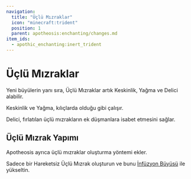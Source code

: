 ```yaml
---
navigation:
  title: "Üçlü Mızraklar"
  icon: "minecraft:trident"
  position: 1
  parent: apotheosis:enchanting/changes.md
item_ids:
  - apothic_enchanting:inert_trident
---
```


# Üçlü Mızraklar

Yeni büyülerin yanı sıra, Üçlü Mızraklar artık <Color id="blue">Keskinlik</Color>, <Color id="blue">Yağma</Color> ve <Color id="blue">Delici</Color> alabilir.

Keskinlik ve Yağma, kılıçlarda olduğu gibi çalışır.

Delici, fırlatılan üçlü mızrakların ek düşmanlara isabet etmesini sağlar.

## Üçlü Mızrak Yapımı

<ItemImage id="apothic_enchanting:inert_trident" />

Apotheosis ayrıca üçlü mızraklar oluşturma yöntemi ekler.

Sadece bir <Color id="blue">Hareketsiz Üçlü Mızrak</Color> oluşturun ve bunu [İnfüzyon Büyüsü](../infusion.md) ile yükseltin.

